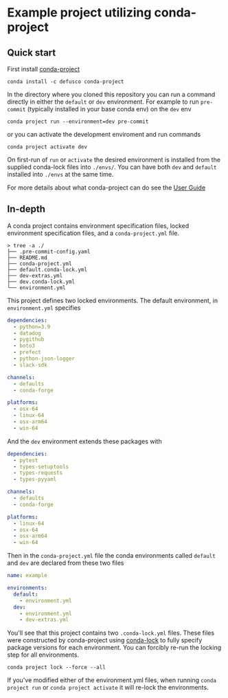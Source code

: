 # Example project utilizing conda-project

## Quick start

First install [conda-project](https://github.com/conda-incubator/conda-project)

```
conda install -c defusco conda-project
```

In the directory where you cloned this repository you can run a command directly
in either the `default` or `dev` environment. For example to run `pre-commit` (typically installed in your base conda env)
on the `dev` env

```
conda project run --environment=dev pre-commit
```

or you can activate the development enviroment and run commands

```
conda project activate dev
```

On first-run of `run` or `activate` the desired environment is installed from the supplied
conda-lock files into `./envs/`. You can have both `dev` and `default` installed into `./envs`
at the same time.

For more details about what conda-project can do see the [User Guide](https://github.com/conda-incubator/conda-project/blob/commands/docs/source/user_guide.md)

## In-depth

A conda project contains environment specification files, locked environment specification files,
and a `conda-project.yml` file.

```
> tree -a ./
├── .pre-commit-config.yaml
├── README.md
├── conda-project.yml
├── default.conda-lock.yml
├── dev-extras.yml
├── dev.conda-lock.yml
└── environment.yml
```


This project defines two locked environments. The default environment, in `environment.yml` specifies


```yaml
dependencies:
  - python=3.9
  - datadog
  - pygithub
  - boto3
  - prefect
  - python-json-logger
  - slack-sdk

channels:
  - defaults
  - conda-forge

platforms:
  - osx-64
  - linux-64
  - osx-arm64
  - win-64
```

And the `dev` environment extends these packages with

```yaml
dependencies:
  - pytest
  - types-setuptools
  - types-requests
  - types-pyyaml

channels:
  - defaults
  - conda-forge

platforms:
  - linux-64
  - osx-64
  - osx-arm64
  - win-64
```

Then in the `conda-project.yml` file the conda environments called `default` and `dev` are declared
from these two files

```yaml
name: example

environments:
  default:
    - environment.yml
  dev:
    - environment.yml
    - dev-extras.yml
```

You'll see that this project contains two `.conda-lock.yml` files. These files were constructed
by conda-project using [conda-lock](https://github.com/conda/conda-lock) to fully specify package
versions for each environment. You can forcibly re-run the locking step for all environments.

```
conda project lock --force --all
```

If you've modified either of the environment.yml files, when running `conda project run` or
`conda project activate` it will re-lock the environments.

